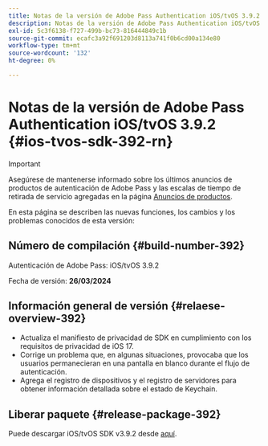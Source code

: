 ```yaml
---
title: Notas de la versión de Adobe Pass Authentication iOS/tvOS 3.9.2
description: Notas de la versión de Adobe Pass Authentication iOS/tvOS 3.9.2
exl-id: 5c3f6138-f727-499b-bc73-816444849c1b
source-git-commit: ecafc3a92f691203d8113a741f0b6cd00a134e80
workflow-type: tm+mt
source-wordcount: '132'
ht-degree: 0%

---
```


# Notas de la versión de Adobe Pass Authentication iOS/tvOS 3.9.2 {#ios-tvos-sdk-392-rn}

>[!IMPORTANT]
>
> Asegúrese de mantenerse informado sobre los últimos anuncios de productos de autenticación de Adobe Pass y las escalas de tiempo de retirada de servicio agregadas en la página [Anuncios de productos](/help/authentication/product-announcements.md).

En esta página se describen las nuevas funciones, los cambios y los problemas conocidos de esta versión:

## Número de compilación {#build-number-392}

Autenticación de Adobe Pass: iOS/tvOS 3.9.2

Fecha de versión: **26/03/2024**

## Información general de versión {#relaese-overview-392}

* Actualiza el manifiesto de privacidad de SDK en cumplimiento con los requisitos de privacidad de iOS 17.
* Corrige un problema que, en algunas situaciones, provocaba que los usuarios permanecieran en una pantalla en blanco durante el flujo de autenticación.
* Agrega el registro de dispositivos y el registro de servidores para obtener información detallada sobre el estado de Keychain.

## Liberar paquete {#release-package-392}

Puede descargar iOS/tvOS SDK v3.9.2 desde [aquí](https://tve.zendesk.com/hc/en-us/articles/204963209-iOS-tvOS-Native-AccessEnabler-Library).
